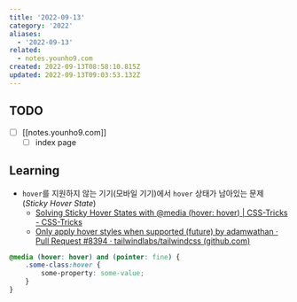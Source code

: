 ```yaml
---
title: '2022-09-13'
category: '2022'
aliases:
  - '2022-09-13'
related:
  - notes.younho9.com
created: 2022-09-13T08:58:10.815Z
updated: 2022-09-13T09:03:53.132Z
---
```


<Metadata />

## TODO

- [ ] [[notes.younho9.com]]
  - [ ] index page

## Learning

- `hover`를 지원하지 않는 기기(모바일 기기)에서 `hover` 상태가 남아있는 문제(_Sticky Hover State_)
  - [Solving Sticky Hover States with @media (hover: hover) | CSS-Tricks - CSS-Tricks](https://css-tricks.com/solving-sticky-hover-states-with-media-hover-hover/)
  - [Only apply hover styles when supported (future) by adamwathan · Pull Request #8394 · tailwindlabs/tailwindcss (github.com)](https://github.com/tailwindlabs/tailwindcss/pull/8394)

```css
@media (hover: hover) and (pointer: fine) {
	.some-class:hover {
		some-property: some-value;
	}
}
```
